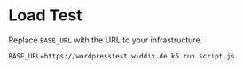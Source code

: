 # Load Test

Replace `BASE_URL` with the URL to your infrastructure.

```
BASE_URL=https://wordpresstest.widdix.de k6 run script.js 
```
